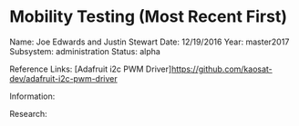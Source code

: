# Mobility Testing (Most Recent First)

Name: Joe Edwards and Justin Stewart
Date: 12/19/2016
Year: master2017
Subsystem: administration
Status: alpha

Reference Links: 
[Adafruit i2c PWM Driver]https://github.com/kaosat-dev/adafruit-i2c-pwm-driver


Information:


Research: 
